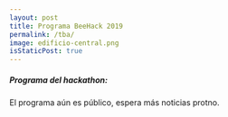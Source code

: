 ```yaml
---
layout: post
title: Programa BeeHack 2019
permalink: /tba/
image: edificio-central.png
isStaticPost: true
---
```


##### Programa del hackathon:
El programa aún es público, espera más noticias protno.

